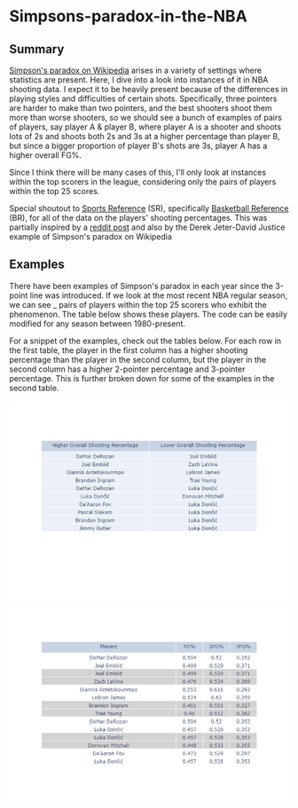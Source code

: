 # Simpsons-paradox-in-the-NBA
## Summary 

[Simpson's paradox on Wikipedia](https://en.wikipedia.org/wiki/Simpson%27s_paradox) arises in a variety of settings where statistics are present. Here, I dive into a look into instances of it in NBA shooting data. I expect it to be heavily present because of the differences in playing styles and difficulties of certain shots. Specifically, three pointers are harder to make than two pointers, and the best shooters shoot them more than worse shooters, so we should see a bunch of examples of pairs of players, say player A & player B, where player A is a shooter and shoots lots of 2s and shoots both 2s and 3s at a higher percentage than player B, but since a bigger proportion of player B's shots are 3s, player A has a higher overall FG%.

Since I think there will be many cases of this, I'll only look at instances within the top scorers in the league, considering only the pairs of players within the top 25 scores.

Special shoutout to [Sports Reference](https://www.sports-reference.com/) (SR), specifically [Basketball Reference](https://www.basketball-reference.com/) (BR), for all of the data on the players' shooting percentages. This was partially inspired by a [reddit post](https://www.reddit.com/r/nba/comments/5wb6j7/oc_simpsons_paradox_lebrons_overall_3p_is_greater/) and also by the Derek Jeter-David Justice example of Simpson's paradox on Wikipedia

## Examples
There have been examples of Simpson's paradox in each year since the 3-point line was introduced. If we look at the most recent NBA regular season, we can see _ pairs of players within the top 25 scorers who exhibit the phenomenon. The table below shows these players. The code can be easily modified for any season between 1980-present.

For a snippet of the examples, check out the tables below. For each row in the first table, the player in the first column has a higher shooting percentage than the player in the second column, but the player in the second column has a higher 2-pointer percentage and 3-pointer percentage. This is further broken down for some of the examples in the second table. 

![alt text](https://github.com/gsarajian/Simpsons-paradox-in-the-NBA/blob/main/fig1.png?raw=false)
![alt text](https://github.com/gsarajian/Simpsons-paradox-in-the-NBA/blob/main/fig2.png?raw=false)
